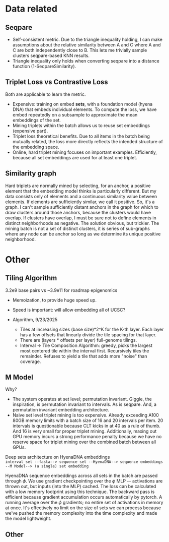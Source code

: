 # Data related

## Seqpare

- Self-consistent metric. Due to the triangle inequality holding, I can make assumptions about the relative similarity between A and C where A and C are both independently close to B. This lets me trivially sample clusters seqpare-based KNN results.
- Triangle inequality only holds when converting seqpare into a distance function (1-SeqpareSimilarity).

## Triplet Loss vs Contrastive Loss

Both are applicable to learn the metric.

- Expensive: training on embed **sets**, with a foundation model (hyena DNA) that embeds individual elements. To compute the loss, we have embed repeatedly on a subsample to approximate the mean embeddings of the set.
- Mining triplets within the batch allows us to reuse set embeddings (expensive part).
- Triplet loss theoretical benefits. Due to all items in the batch being mutually related, the loss more directly reflects the intended structure of the embedding space.
- Online, hard triplet mining focuses on important examples. Efficiently, because all set embeddings are used for at least one triplet.

## Similarity graph

Hard triplets are normally mined by selecting, for an anchor, a positive element that the embedding model thinks is particularly different. But my data consists only of elements and a continuous similarity value between elements. If elements are sufficiently similar, we call it positive. So, it's a graph. I can't sample sufficiently distant anchors in the graph for which to draw clusters around those anchors, because the clusters would have overlap. If clusters have overlap, I must be sure not to define elements in distinct neighborhoods as negative. The solution obvious, but trickier. The mining batch is not a set of distinct clusters, it is series of sub-graphs where any node can be anchor so long as we determine its unique positive neighborhood.

# Other

## Tiling Algorithm

3.2e9 base pairs vs ~3.9e11 for roadmap epigenomics

- Memoization, to provide huge speed up.
- Speed is important: will allow embedding all of UCSC?

- Algorithm, 9/23/2025
  - Tiles at increasing sizes (base size)\*2^K for the K-th layer. Each layer has a few offsets that linearly divide the tile spacing for that layer.
  - There are (layers \* offsets per layer) full-genome tilings.
  - Interval -> Tile Composition Algorithm: greedy, picks the largest most centered tile within the interval first. Recursively tiles the remainder. Refuses to yield a tile that adds more "noise" than coverage.

## M Model

Why?

- The system operates at set level; permutation invariant. Giggle, the inspiration, is permutation invariant to intervals. As is seqpare. And, a permutation invariant embedding architecture.
- Naive set level triplet mining is too expensive. Already exceeding A100 80GB memory limits with a batch size of 16 and 20 intervals per item. 20 intervals is questionable because CLT kicks in at 40 as a rule of thumb. And 16 is very small for proper triplet mining. Additionally, maxing out GPU memory incurs a strong performance penalty because we have no reserve space for triplet mining over the combined batch between all GPUs.

Deep sets architecture on HyenaDNA embeddings  
`interval set --fasta--> sequence set --HyenaDNA--> sequence embeddings --M Model--> (a single) set embedding`

HyenaDNA sequence embeddings across all sets in the batch are passed through $\phi$. We use gradient checkpointing over the $\phi$ MLP -- activations are thrown out, but inputs (into the MLP) cached. The loss can be calculated with a low memory footprint using this technique. The backward pass is efficient because gradient accumulation occurs automatically by pytorch. A running average over the $\phi$ gradients; no entire set of activations in memory at once. It's effectively no limit on the size of sets we can process because we've pushed the memory complexity into the time complexity and made the model lightweight.

## Other
